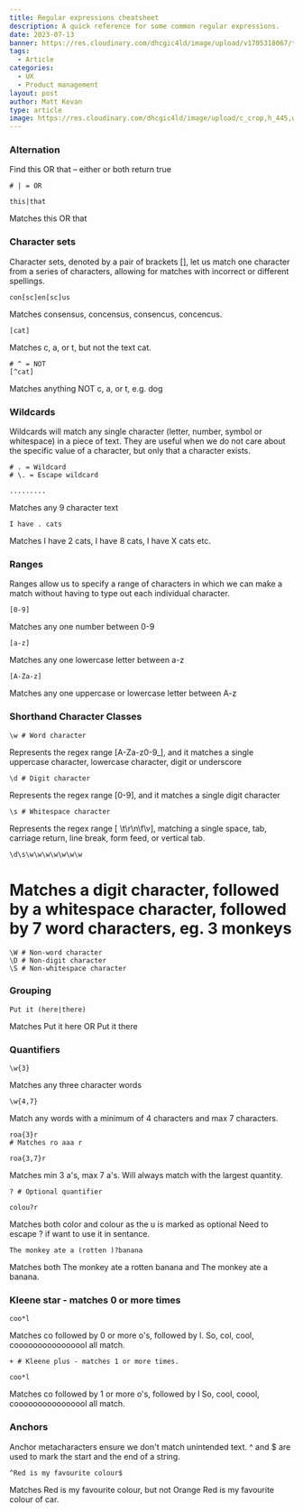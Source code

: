 ```yaml
---
title: Regular expressions cheatsheet
description: A quick reference for some common regular expressions.
date: 2023-07-13
banner: https://res.cloudinary.com/dhcgic4ld/image/upload/v1705318067/triangles2.svg
tags:
  - Article
categories:
  - UX
  - Product management
layout: post
author: Matt Kevan
type: article
image: https://res.cloudinary.com/dhcgic4ld/image/upload/c_crop,h_445,w_593,x_0,y_49/c_scale,h_445,w_593/v1705318217/2208_1c_2.png
---
```

### Alternation

Find this OR that – either or both return true

```regex
# | = OR

this|that
```

Matches this OR that

### Character sets

Character sets, denoted by a pair of brackets \[], let us match one character from a series of characters, allowing for matches with incorrect or different spellings.

```regex
con[sc]en[sc]us
```

Matches consensus, concensus, consencus, concencus.

```regex
[cat]
```

Matches c, a, or t, but not the text cat.

```regex
# ^ = NOT
[^cat]
```

Matches anything NOT c, a, or t, e.g. dog

### Wildcards

Wildcards will match any single character (letter, number, symbol or whitespace) in a piece of text. They are useful when we do not care about the specific value of a character, but only that a character exists.

```regex
# . = Wildcard
# \. = Escape wildcard
```

```regex
......... 
```

Matches any 9 character text

```regex
I have . cats
```

Matches I have 2 cats, I have 8 cats, I have X cats etc.

### Ranges

Ranges allow us to specify a range of characters in which we can make a match without having to type out each individual character.

```regex
[0-9]
```

Matches any one number between 0-9 

```regex
[a-z]
```

Matches any one lowercase letter between a-z

```regex
[A-Za-z]
```

Matches any one uppercase or lowercase letter between A-z

### Shorthand Character Classes

```regex
\w # Word character
```

Represents the regex range \[A-Za-z0-9_], and it matches a single uppercase character, lowercase character, digit or underscore

```regex
\d # Digit character
```

Represents the regex range \[0-9], and it matches a single digit character

```regex
\s # Whitespace character
```

Represents the regex range \[ \t\r\n\f\v], matching a single space, tab, carriage return, line break, form feed, or vertical tab.

```regex
\d\s\w\w\w\w\w\w\w
```

# Matches a digit character, followed by a whitespace character, followed by 7 word characters, eg. 3 monkeys

```regex
\W # Non-word character
\D # Non-digit character
\S # Non-whitespace character
```

### Grouping

```regex
Put it (here|there)
```

Matches Put it here OR Put it there

### Quantifiers

```regex
\w{3} 
```

Matches any three character words

```regex
\w{4,7}
```

Match any words with a minimum of 4 characters and max 7 characters.

```regex
roa{3}r
# Matches ro aaa r
```

```regex
roa{3,7}r 
```

Matches min 3 a's, max 7 a's. Will always match with the largest quantity.

```regex
? # Optional quantifier 
```

```regex
colou?r
```

Matches both color and colour as the u is marked as optional
Need to escape ? if want to use it in sentance.

```regex
The monkey ate a (rotten )?banana
```

Matches both The monkey ate a rotten banana and The monkey ate a banana.

### Kleene star - matches 0 or more times

```regex
coo*l 
```

 Matches co followed by 0 or more o's, followed by l. So, col, cool, coooooooooooooool all match.

```regex
+ # Kleene plus - matches 1 or more times.
```

```regex
coo*l 
```

Matches co followed by 1 or more o's, followed by l 
So, cool, coool, coooooooooooooool all match.

### Anchors

Anchor metacharacters ensure we don't match unintended text. ^ and $ are used to mark the start and the end of a string.

```regex
^Red is my favourite colour$
```

Matches Red is my favourite colour, but not Orange Red is my favourite colour of car.